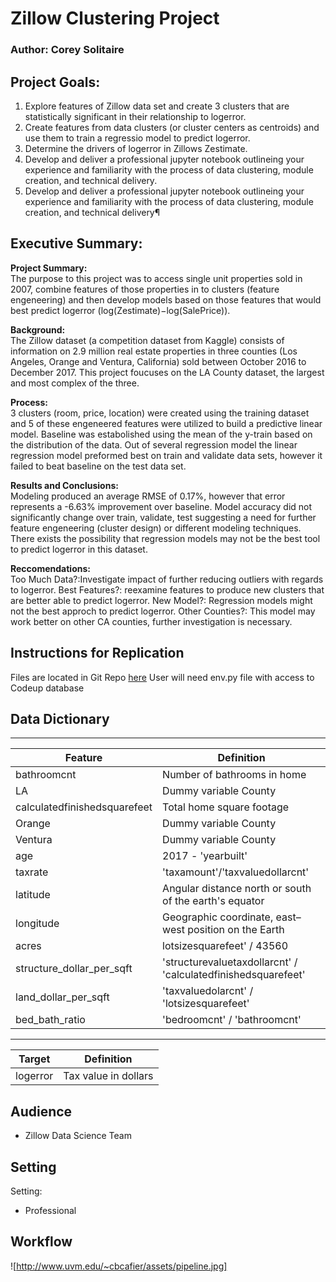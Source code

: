# Zillow Clustering Project

### Author: Corey Solitaire

## Project Goals: 

1. Explore features of Zillow data set and create 3 clusters that are statistically significant in their relationship to logerror.
2. Create features from data clusters (or cluster centers as centroids) and use them to train a regressio model to predict logerror.
3. Determine the drivers of logerror in Zillows Zestimate.
4. Develop and deliver a professional jupyter notebook outlineing your experience and familiarity with the process of data clustering, module creation, and technical delivery.
5. Develop and deliver a professional jupyter notebook outlineing your experience and familiarity with the process of data clustering, module creation, and technical delivery¶ 

## Executive Summary: 

**Project Summary:**   
The purpose to this project was to access single unit properties sold in 2007, combine features of those properties in to clusters (feature engeneering) and then develop models based on those features that would best predict logerror (log(Zestimate)−log(SalePrice)).

**Background:**   
The Zillow dataset (a competition dataset from Kaggle) consists of information on 2.9 million real estate properties in three counties (Los Angeles, Orange and Ventura, California) sold between October 2016 to December 2017. This project foucuses on the LA County dataset, the largest and most complex of the three.

**Process:**   
3 clusters (room, price, location) were created using the training dataset and 5 of these engeneered features were utilized to build a predictive linear model. Baseline was estabolished using the mean of the y-train based on the distribution of the data. Out of several regression model the linear regression model preformed best on train and validate data sets, however it failed to beat baseline on the test data set.

**Results and Conclusions:**   
Modeling produced an average RMSE of 0.17%, however that error represents a -6.63% improvement over baseline. Model accuracy did not significantly change over train, validate, test suggesting a need for further feature engeneering (cluster design) or different modeling techniques. There exists the possibility that regression models may not be the best tool to predict logerror in this dataset.

**Reccomendations:**   
    Too Much Data?:Investigate impact of further reducing outliers with regards to logerror.
    Best Features?: reexamine features to produce new clusters that are better able to predict logerror.
    New Model?: Regression models might not the best approch to predict logerror.
    Other Counties?: This model may work better on other CA counties, further investigation is necessary.

## Instructions for Replication

Files are located in Git Repo [here](https://github.com/CSolitaire/zillow_cluster_project)
User will need env.py file with access to Codeup database 

## Data Dictionary

  ---                            ---
| **Feature**                  | **Definition**                                                |
| ---                          | ---                                                           |
| bathroomcnt                  | Number of bathrooms in home                                   |
| LA                           | Dummy variable County                                         |
| calculatedfinishedsquarefeet | Total home square footage                                     |
| Orange                       | Dummy variable County                                         |
| Ventura                      | Dummy variable County                                         |
| age                          | 2017 - 'yearbuilt'                                            |
| taxrate                      | 'taxamount'/'taxvaluedollarcnt'                               |
| latitude                     | Angular distance north or south of the earth's equator        |
| longitude                    | Geographic coordinate, east–west position on the Earth        |
| acres                        | lotsizesquarefeet' / 43560                                    |
| structure_dollar_per_sqft    | 'structurevaluetaxdollarcnt' / 'calculatedfinishedsquarefeet' |
| land_dollar_per_sqft         | 'taxvaluedolarcnt' / 'lotsizesquarefeet'                      |
| bed_bath_ratio               | 'bedroomcnt' / 'bathroomcnt'                                  |
  ---                            ---                                                    
| **Target**                   | **Definition**                                                |
| ---                          | ---                                                           |
| logerror                     | Tax value in dollars                                          |

## Audience

- Zillow Data Science Team 

## Setting

Setting: 
- Professional

## Workflow

![http://www.uvm.edu/~cbcafier/assets/pipeline.jpg]